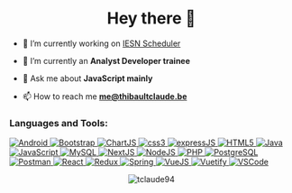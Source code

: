 <h1 align="center">Hey there 👋</h1>

- 🔭 I’m currently working on [IESN Scheduler](https://github.com/IESN-IG/IESN-Scheduler/)

- 🌱 I’m currently an **Analyst Developer trainee**

- 💬 Ask me about **JavaScript mainly**

- 📫 How to reach me **me@thibaultclaude.be**


<h3 align="left">Languages and Tools:</h3>
<p align="left"> 
    <a href="https://developer.android.com" target="_blank">    
        <img src="https://flat.badgen.net/badge/icon/Android?label&icon=https://raw.githubusercontent.com/devicons/devicon/9c6bfdb9783cdfe1018666ed76adcfd3eab6fad6/icons/android/android-plain.svg" alt="Android"/> 
    </a> 
    <a href="https://getbootstrap.com" target="_blank"> 
        <img src="https://flat.badgen.net/badge/icon/Bootstrap?label&icon=https://upload.wikimedia.org/wikipedia/commons/b/b2/Bootstrap_logo.svg" alt="Bootstrap"/> 
    </a> 
    <a href="https://www.chartjs.org" target="_blank"> 
        <img src="https://flat.badgen.net/badge/icon/ChartJS?label&icon=https://www.chartjs.org/media/logo.svg" alt="ChartJS"/> 
    </a> 
    <a href="https://developer.mozilla.org/en-US/docs/Web/CSS" target="_blank"> 
        <img src="https://flat.badgen.net/badge/icon/CSS3?label&icon=https://raw.githubusercontent.com/devicons/devicon/9c6bfdb9783cdfe1018666ed76adcfd3eab6fad6/icons/css3/css3-plain.svg" alt="css3"/> 
    </a> 
    <a href="https://expressjs.com" target="_blank"> 
        <img src="https://flat.badgen.net/badge/icon/expressJS?label&icon=https://raw.githubusercontent.com/devicons/devicon/master/icons/express/express-original-wordmark.svg" alt="expressJS"/> 
    </a> 
    <a href="https://developer.mozilla.org/en-US/docs/Web/HTML" target="_blank"> 
        <img src="https://flat.badgen.net/badge/icon/HTML5?label&icon=https://raw.githubusercontent.com/devicons/devicon/9c6bfdb9783cdfe1018666ed76adcfd3eab6fad6/icons/html5/html5-plain.svg" alt="HTML5"/> 
    </a> 
    <a href="https://www.java.com" target="_blank"> 
        <img src="https://flat.badgen.net/badge/icon/Java?label&icon=https://raw.githubusercontent.com/devicons/devicon/9c6bfdb9783cdfe1018666ed76adcfd3eab6fad6/icons/java/java-original.svg" alt="Java"/> 
    </a> 
    <a href="https://developer.mozilla.org/en-US/docs/Web/JavaScript" target="_blank"> 
        <img src="https://flat.badgen.net/badge/icon/JavaScript?label&icon=https://raw.githubusercontent.com/devicons/devicon/9c6bfdb9783cdfe1018666ed76adcfd3eab6fad6/icons/javascript/javascript-plain.svg" alt="JavaScript"/> 
    </a> 
    <a href="https://www.mysql.com/" target="_blank"> 
        <img src="https://flat.badgen.net/badge/icon/MySQL?label&icon=https://raw.githubusercontent.com/devicons/devicon/9c6bfdb9783cdfe1018666ed76adcfd3eab6fad6/icons/mysql/mysql-plain.svg" alt="MySQL"/> 
    </a> 
    <a href="https://nextjs.org/" target="_blank"> 
        <img src="https://flat.badgen.net/badge/icon/NextJS?label&icon=https://cdn.worldvectorlogo.com/logos/nextjs-3.svg" alt="NextJS"/> 
    </a> 
    <a href="https://nodejs.org" target="_blank"> 
        <img src="https://flat.badgen.net/badge/icon/NodeJS?label&icon=https://raw.githubusercontent.com/devicons/devicon/9c6bfdb9783cdfe1018666ed76adcfd3eab6fad6/icons/nodejs/nodejs-original.svg" alt="NodeJS"/> 
    </a> 
    <a href="https://www.php.net" target="_blank"> 
        <img src="https://flat.badgen.net/badge/icon/PHP?label&icon=https://raw.githubusercontent.com/devicons/devicon/9c6bfdb9783cdfe1018666ed76adcfd3eab6fad6/icons/php/php-plain.svg" alt="PHP"/> 
    </a> 
    <a href="https://www.postgresql.org" target="_blank"> 
        <img src="https://flat.badgen.net/badge/icon/PostgreSQL?label&icon=https://raw.githubusercontent.com/devicons/devicon/9c6bfdb9783cdfe1018666ed76adcfd3eab6fad6/icons/postgresql/postgresql-plain.svg" alt="PostgreSQL"/> 
    </a> 
    <a href="https://postman.com" target="_blank"> 
        <img src="https://flat.badgen.net/badge/icon/Postman?label&icon=https://www.vectorlogo.zone/logos/getpostman/getpostman-icon.svg" alt="Postman"/> 
    </a> 
    <a href="https://reactjs.org/" target="_blank"> 
        <img src="https://flat.badgen.net/badge/icon/ReactJS?label&icon=https://raw.githubusercontent.com/devicons/devicon/9c6bfdb9783cdfe1018666ed76adcfd3eab6fad6/icons/react/react-original.svg" alt="React"/> 
    </a> <a href="https://redux.js.org" target="_blank"> 
        <img src="https://flat.badgen.net/badge/icon/Redux?label&icon=https://raw.githubusercontent.com/devicons/devicon/9c6bfdb9783cdfe1018666ed76adcfd3eab6fad6/icons/redux/redux-original.svg" alt="Redux"/> 
    </a> 
    <a href="https://spring.io/" target="_blank"> 
        <img src="https://flat.badgen.net/badge/icon/Spring?label&icon=https://www.vectorlogo.zone/logos/springio/springio-icon.svg" alt="Spring"/> 
    </a> 
    <a href="https://vuejs.org/" target="_blank"> 
        <img src="https://flat.badgen.net/badge/icon/VueJS?label&icon=https://raw.githubusercontent.com/devicons/devicon/9c6bfdb9783cdfe1018666ed76adcfd3eab6fad6/icons/vuejs/vuejs-original.svg" alt="VueJS"/> 
    </a> 
    <a href="https://vuetifyjs.com/en/" target="_blank"> 
        <img src="https://flat.badgen.net/badge/icon/Vuetify?label&icon=https://bestofjs.org/logos/vuetify.svg" alt="Vuetify"/> 
    </a> 
    <a href="https://code.visualstudio.com/" target="_blank"> 
        <img src="https://flat.badgen.net/badge/icon/VSCode?label&icon=https://upload.wikimedia.org/wikipedia/commons/9/9a/Visual_Studio_Code_1.35_icon.svg" alt="VSCode"/> 
    </a> 
</p>

<p align="center">
    <img align="center" src="https://github-readme-stats.vercel.app/api/top-langs?username=tclaude94&show_icons=true&theme=dark&locale=en&layout=compact" alt="tclaude94" />
</p>

